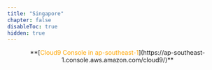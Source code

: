 ```yaml
---
title: "Singapore"
chapter: false
disableToc: true
hidden: true
---
```


<center>**[<span style="color:orange">Cloud9 Console in ap-southeast-1</span>](https://ap-southeast-1.console.aws.amazon.com/cloud9/)**</center>
